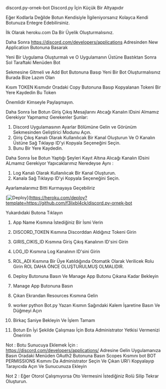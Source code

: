 discord.py-ornek-bot
Discord.py İçin Küçük Bir Altyapıdır 

Eğer Kodlarla Değilde Botun Kendisiyle İlgileniyorsanız Kolayca Kendi Botunuza Entegre Edebilirsiniz.

İlk Olarak heroku.com Da Bir Üyelik Oluşturmalısınız.

Daha  Sonra https://discord.com/developers/applications Adresinden New Application Butonuna Basarak

Yeni Bir Uygulama Oluşturmalı ve O Uygulamanın Üstüne Bastıktan Sonra Sol Taraftaki Menüden Bot 

Sekmesine Gitmeli ve Add Bot Butonuna Basıp Yeni Bir Bot Oluşturmalısınız Burada Bize Lazım Olan 

Kısım TOKEN Kısmıdır Oradaki Copy Butonuna Basıp Kopyalanan Tokeni Bir Yere Kaydedin Bu Token 

Önemlidir Kimseyle Paylaşmayın.

Daha Sonra İse Botun Giriş Çıkış Mesajlarını Atıcağı Kanalın IDsini Almamız Gerekiyor Yapmamız Gerekenler Şunlar:

1) Discord Uygulamasının Ayarlar Bölümüne Gelin ve Görünüm Sekmesinden Geliştirici Modunu Açın.
2) Giriş Çıkış Kanalı Olarak Kullanılıcak Bir Kanal Oluşturun Ve O Kanalın Üstüne Sağ Tıklayıp ID'yi Kopyala Seçeneğini Seçin.
3) Bunu Bir Yere Kaydedin. 

Daha Sonra İse Botun Yaptığı Şeyleri Kayıt Altına Alıcağı Kanalın IDsini ALmamız Gerekiyor Yapıcaklarımız Neredeyse Aynı :

1) Log Kanalı Olarak Kullanılıcak Bir Kanal Oluşturun.
2) Kanala Sağ Tıklayıp ID'yi Kopyala Seçeneğini Seçin.

Ayarlamalarımız Bitti Kurmayaya Geçebiliriz 

[![Deploy](https://www.herokucdn.com/deploy/button.svg)](https://heroku.com/deploy?template=https://github.com/f3lixbl4ck/discord.py-ornek-bot

Yukardıdaki Butona Tıklayın 

1) App Name Kısmına İstediğiniz Bir  İsmi Verin

2) DISCORD_TOKEN Kısmına Discorddan Aldığınız Tokeni Girin

3) GIRIS_CIKIS_ID Kısmına Giriş Çıkış Kanalının ID'sini Girin

4) LOG_ID Kısmına Log Kanalının ID'sini Girin

5) ROL_ADI Kısmına Bir Üye Katıldığında Otomatik Olarak Verilicek Rolu Girin ROL DAHA ÖNCE OLUŞTURULMUŞ OLMALIDIR.

6) Deploy Butonuna Basın Ve Manage App Butonu Çıkana Kadar Bekleyin 

7) Manage App Butonuna Basın

8) Çıkan Ekrandan Resources Kısmına Gelin

9) worker python Bot.py Yazan Kısmın Sağındaki Kalem İşaretine Basın Ve Düğmeyi Açın 

10) Birkaç Saniye Bekleyin Ve İşlem Tamam

11) Botun En İyi Şekilde Çalışması İçin Bota Administrator Yetkisi Vermenizi Öneririm


Not : Botu Sunucuya Eklemek İçin : https://discord.com/developers/applications/ Adresine Gelin Uygulamanıza Basın Oradaki Menüden OAuth2 Butonuna Basın Scopes Kısmını bot BOT PERMISSIONS Kısmını Da Administrator Seçin Ve Çıkan URl'i Kopyalayıp Tarayıcıda Açın Ve Sunucunuza Ekleyin

Not 2 : Eğer Otorol Çalışmıyorsa Oto Vermesini İstediğiniz Rolü Silip Tekrar Oluşturun.
